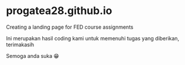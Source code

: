 # progatea28.github.io
 Creating a landing page for FED course assignments

Ini merupakan hasil coding kami untuk memenuhi tugas yang diberikan, terimakasih

Semoga anda suka 😁
